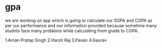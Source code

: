 # gpa

we are working on app which is going to calculate our SGPA and CGPA as per our performance and our information provided because sometime many studnts face many problems while calculating from grade to CGPA. 

1.Aman Pratap Singh 
2.Harsh Raj
3.Pavan
4.Gaurav